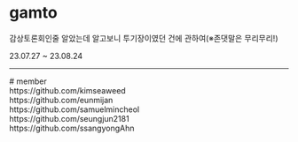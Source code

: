 # gamto
 감상토론회인줄 알았는데 알고보니 투기장이였던 건에 관하여(※존댓말은 무리무리!)

 23.07.27 ~ 23.08.24


<hr>
# member<br>
https://github.com/kimseaweed<br>
https://github.com/eunmijan<br>
https://github.com/samuelmincheol<br>
https://github.com/seungjun2181<br>
https://github.com/ssangyongAhn<br>
